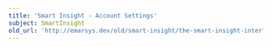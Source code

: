 ```yaml
---
title: 'Smart Insight - Account Settings'
subject: SmartInsight
old_url: 'http://emarsys.dev/old/smart-insight/the-smart-insight-interface/smart-insight-account-settings/'
---
```


<here we document the Account Settings Screen>
